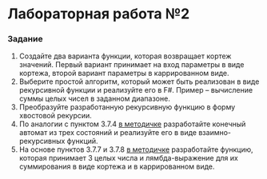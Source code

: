 # Лабораторная работа №2

### Задание
1. Создайте два варианта функции, которая возвращает кортеж значений. Первый вариант принимает на вход параметры в виде кортежа, второй вариант параметры в каррированном виде.
2. Выберите простой алгоритм, который может быть реализован в виде рекурсивной функции и реализуйте его в F#. Пример – вычисление суммы целых чисел в заданном диапазоне.
3. Преобразуйте разработанную рекурсивную функцию в форму хвостовой рекурсии.
4. По аналогии с пунктом 3.7.4 [в методичке](http://sfm2007.narod.ru/data/fp.pdf) разработайте конечный автомат из трех состояний и реализуйте его в виде взаимно-рекурсивных функций.
5. На основе пунктов 3.7.7 и 3.7.8 [в методичке](http://sfm2007.narod.ru/data/fp.pdf) разработайте функцию, которая принимает 3 целых числа и лямбда-выражение для их суммирования в виде кортежа и в каррированном виде.